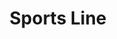 ---
title: "Sports Line"
url: /bangalore/sports-line-outer-ring-road-complex-6-service-rd-puttappa-layout-mahadevapura/
shop: sports
---
